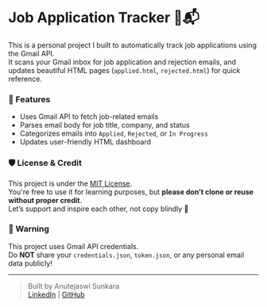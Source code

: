 # Job Application Tracker 💼📬

This is a personal project I built to automatically track job applications using the Gmail API.  
It scans your Gmail inbox for job application and rejection emails, and updates beautiful HTML pages (`applied.html`, `rejected.html`) for quick reference.

### 📌 Features
- Uses Gmail API to fetch job-related emails
- Parses email body for job title, company, and status
- Categorizes emails into `Applied`, `Rejected`, or `In Progress`
- Updates user-friendly HTML dashboard

### 🛡️ License & Credit
This project is under the [MIT License](./LICENSE).  
You're free to use it for learning purposes, but **please don’t clone or reuse without proper credit**.  
Let’s support and inspire each other, not copy blindly 🙏

### 🔐 Warning
This project uses Gmail API credentials.  
Do **NOT** share your `credentials.json`, `token.json`, or any personal email data publicly!

---

> Built by Anutejaswi Sunkara  
> [LinkedIn](https://www.linkedin.com/in/anutejaswi-sunkara-883384142) | [GitHub](https://github.com/Anutejaswi22)